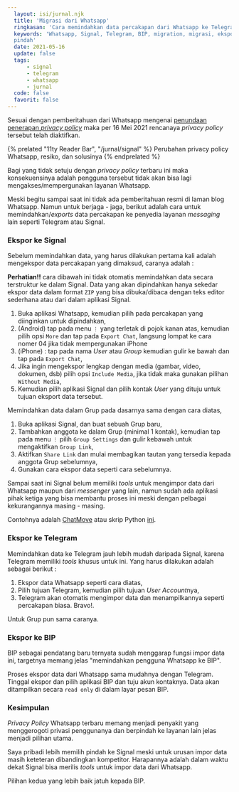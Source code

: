 ```yaml
---
  layout: isi/jurnal.njk 
  title: 'Migrasi dari Whatsapp' 
  ringkasan: 'Cara memindahkan data percakapan dari Whatsapp ke Telegram, Signal, atau BIP' 
  keywords: 'Whatsapp, Signal, Telegram, BIP, migration, migrasi, ekspor, data, export, impor,
  pindah'
  date: 2021-05-16
  update: false 
  tags:
      - signal
      - telegram
      - whatsapp
      - jurnal
  code: false
  favorit: false
---
```


Sesuai dengan pemberitahuan dari Whatsapp mengenai [penundaan penerapan *privacy
policy*](https://blog.whatsapp.com/giving-more-time-for-our-recent-update) maka per 16 Mei 2021 rencanaya *privacy policy* tersebut telah diaktifkan.

{% prelated "11ty Reader Bar", "/jurnal/signal" %}
Perubahan privacy policy Whatsapp, resiko, dan solusinya
{% endprelated %}

Bagi yang tidak setuju dengan *privacy policy* terbaru ini maka konsekuensinya adalah pengguna
tersebut tidak akan bisa lagi mengakses/mempergunakan layanan Whatsapp.

Meski begitu sampai saat ini tidak ada pemberitahuan resmi di laman blog Whatsapp. Namun untuk
berjaga - jaga, berikut adalah cara untuk memindahkan/*exports* data percakapan ke penyedia layanan
*messaging* lain seperti Telegram atau Signal.


### Ekspor ke Signal

Sebelum memindahkan data, yang harus dilakukan pertama kali adalah mengekspor data percakapan yang
dimaksud, caranya adalah :

**Perhatian!!** cara dibawah ini tidak otomatis memindahkan data secara terstruktur ke dalam Signal.
Data yang akan dipindahkan hanya sekedar ekspor data dalam format `ZIP` yang bisa dibuka/dibaca
dengan teks editor sederhana atau dari dalam aplikasi Signal.

1. Buka aplikasi Whatsapp, kemudian pilih pada percakapan yang diinginkan untuk dipindahkan,
2. (Android) tap pada menu `⋮` yang terletak di pojok kanan atas, kemudian pilih opsi `More` dan
   tap pada `Export Chat`,
   <span class="code_cap">langsung lompat ke cara nomer 04 jika tidak mempergunakan iPhone</span>
3. (iPhone) : tap pada nama *User* atau *Group* kemudian gulir ke bawah dan tap pada `Export
   Chat`,
4. Jika ingin mengekspor lengkap dengan media (gambar, video, dokumen, dsb) pilih opsi `Include Media`, jika tidak maka gunakan pilihan `Without Media`,
5. Kemudian pilih aplikasi Signal dan pilih kontak *User* yang dituju untuk tujuan eksport data tersebut.


Memindahkan data dalam Grup pada dasarnya sama dengan cara diatas,

1. Buka aplikasi Signal, dan buat sebuah Grup baru,
2. Tambahkan anggota ke dalam Grup (minimal 1 kontak), kemudian tap pada menu `⋮` pilih `Group
   Settings` dan gulir kebawah untuk mengaktifkan `Group Link`,
3. Aktifkan `Share Link` dan mulai membagikan tautan yang tersedia kepada anggota Grup sebelumnya,
4. Gunakan cara ekspor data seperti cara sebelumnya.

Sampai saat ini Signal belum memiliki *tools* untuk mengimpor data dari Whatsapp maupun dari
*messenger* yang lain, namun sudah ada aplikasi pihak ketiga yang bisa membantu proses ini meski
dengan pelbagai kekurangannya masing - masing.

Contohnya adalah [ChatMove](https://play.google.com/store/apps/details?id=com.imkapps.chatmove) atau
skrip Python
[ini](https://github.com/gillesvangestel/ConvertWhatsAppToSignal/blob/main/ConvertWhatsAppToSignal.py).

### Ekspor ke Telegram

Memindahkan data ke Telegram jauh lebih mudah daripada Signal, karena Telegram memiliki *tools*
khusus untuk ini. Yang harus dilakukan adalah sebagai berikut :

1. Ekspor data Whatsapp seperti cara diatas,
2. Pilih tujuan Telegram, kemudian pilih tujuan *User Account*nya,
3. Telegram akan otomatis mengimpor data dan menampilkannya seperti percakapan biasa. Bravo!.

Untuk Grup pun sama caranya.

### Ekspor ke BIP

BIP sebagai pendatang baru ternyata sudah menggarap fungsi impor data ini, targetnya memang jelas
"memindahkan pengguna Whatsapp ke BIP".

Proses ekspor data dari Whatsapp sama mudahnya dengan Telegram. Tinggal ekspor dan pilih aplikasi
BIP dan tuju akun kontaknya. Data akan ditampilkan secara `read only` di dalam layar pesan BIP.


### Kesimpulan

*Privacy Policy* Whatsapp terbaru memang menjadi penyakit yang menggerogoti privasi penggunanya dan
berpindah ke layanan lain jelas menjadi pilihan utama. 

Saya pribadi lebih memilih pindah ke Signal meski untuk urusan impor data masih keteteran
dibandingkan kompetitor. Harapannya adalah dalam waktu dekat Signal bisa merilis *tools* untuk impor
data dari Whatsapp.

Pilihan kedua yang lebih baik jatuh kepada BIP.
